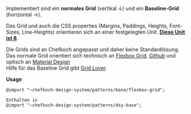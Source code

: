 Implementiert sind ein __normales Grid__ (vertikal ↓) und ein __Baseline-Grid__ (horizontal →).

Das Grid und auch die CSS properties (Margins, Paddings, Heights, Font-Sizes, Line-Heights) orientieren sich an einer festgelegten Unit. __[Diese Unit ist 8](https://mysticalnumbers.com/number-8/)__. 

Die Grids sind an Chefkoch angepasst und daher keine Standardlösung.  
Das normale Grid orientiert sich technisch an [Flexbox Grid](http://flexboxgrid.com/), [Github](https://github.com/kristoferjoseph/flexboxgrid) und optisch an [Material Design](https://material.io/design/layout/responsive-layout-grid.html#columns-gutters-margins)  
Hilfe für das Baseline Grid gibt [Grid Lover](https://www.gridlover.net/try).

__Usage__  
    
    @import "~chefkoch-design-system/patterns/base/flexbox-grid";
      
    Enthalten in  
    @import "~chefkoch-design-system/patterns/dsy-base";

